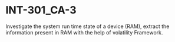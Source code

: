 # INT-301_CA-3
Investigate the system run time state of a device (RAM), extract the information present in RAM with the help of volatility Framework.
